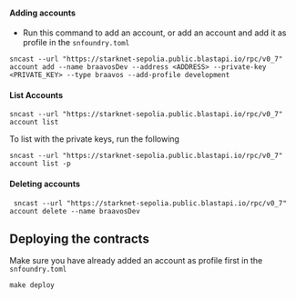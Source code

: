 
#### Adding accounts
- Run this command to add an account, or add an account and add it as profile in the `snfoundry.toml`
```shell
sncast --url "https://starknet-sepolia.public.blastapi.io/rpc/v0_7" account add --name braavosDev --address <ADDRESS> --private-key <PRIVATE_KEY> --type braavos --add-profile development
```


#### List Accounts
```shell
sncast --url "https://starknet-sepolia.public.blastapi.io/rpc/v0_7" account list
```

To list with the private keys, run the following
```shell
sncast --url "https://starknet-sepolia.public.blastapi.io/rpc/v0_7" account list -p
```

#### Deleting accounts
```shell
 sncast --url "https://starknet-sepolia.public.blastapi.io/rpc/v0_7" account delete --name braavosDev
```

## Deploying the contracts
Make sure you have already added an account as profile first in the `snfoundry.toml`
```shell
make deploy
```



